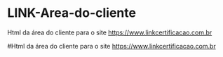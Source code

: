 # LINK-Area-do-cliente
Html da área do cliente para o site https://www.linkcertificacao.com.br


#Html da área do cliente para o site 
https://www.linkcertificacao.com.br
